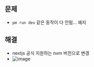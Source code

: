 ## 문제
- `pm run dev` 같은 동작이 다 안됨... 왜지

## 해결
- nextjs 공식 지원하는 nvm 버전으로 변경
- ![image](https://user-images.githubusercontent.com/61215550/212234198-2fbdfd32-41ce-497d-a671-e64f87606dce.png)
